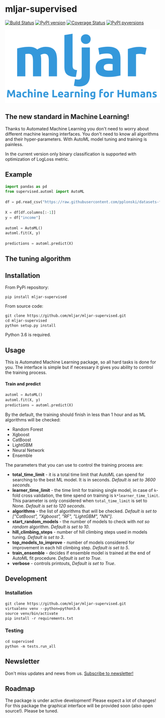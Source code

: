 # mljar-supervised

[![Build Status](https://travis-ci.org/mljar/mljar-supervised.svg?branch=master)](https://travis-ci.org/mljar/mljar-supervised)
[![PyPI version](https://badge.fury.io/py/mljar-supervised.svg)](https://badge.fury.io/py/mljar-supervised)
[![Coverage Status](https://coveralls.io/repos/github/mljar/mljar-supervised/badge.svg?branch=master)](https://coveralls.io/github/mljar/mljar-supervised?branch=master)
[![PyPI pyversions](https://img.shields.io/pypi/pyversions/mljar-supervised.svg)](https://pypi.python.org/pypi/mljar-supervised/)

[![Machine Learning for Humans](images/the-mljar.svg)](https://mljar.com)

## The new standard in Machine Learning!

Thanks to Automated Machine Learning you don't need to worry about different machine learning interfaces. You don't need to know all algorithms and their hyper-parameters. With AutoML model tuning and training is painless.

In the current version only binary classification is supported with optimization of LogLoss metric.

## Example

```python
import pandas as pd
from supervised.automl import AutoML

df = pd.read_csv("https://raw.githubusercontent.com/pplonski/datasets-for-start/master/adult/data.csv", skipinitialspace=True)

X = df[df.columns[:-1]]
y = df["income"]

automl = AutoML()
automl.fit(X, y)

predictions = automl.predict(X)


```

## The tuning algorithm

## Installation

From PyPi repository:

```
pip install mljar-supervised
```

From source code:

```
git clone https://github.com/mljar/mljar-supervised.git
cd mljar-supervised
python setup.py install
```

Python 3.6 is required.

## Usage

This is Automated Machine Learning package, so all hard tasks is done for you. The interface is simple but if necessary it gives you ability to control the training process.

#### Train and predict

```python
automl = AutoML()
automl.fit(X, y)
predictions = automl.predict(X)
```

By the default, the training should finish in less than 1 hour and as ML algorithms will be checked:

- Random Forest
- Xgboost
- CatBoost
- LightGBM
- Neural Network
- Ensemble

The parameters that you can use to control the training process are:

- **total_time_limit** - it is a total time limit that AutoML can spend for searching to the best ML model. It is in seconds. _Default is set to 3600 seconds._
- **learner_time_limit** - the time limit for training single model, in case of `k`-fold cross validation, the time spend on training is `k*learner_time_limit`. This parameter is only considered when `total_time_limit` is set to None. _Default is set to 120 seconds_.
- **algorithms** - the list of algorithms that will be checked. _Default is set to ["CatBoost", "Xgboost", "RF", "LightGBM", "NN"]_.
- **start_random_models** - the number of models to check with _not so random_ algorithm. _Default is set to 10_.
- **hill_climbing_steps** - number of hill climbing steps used in models tuning. _Default is set to 3_.
- **top_models_to_improve** - number of models considered for improvement in each hill climbing step. _Default is set to 5_.
- **train_ensemble** - decides if ensemble model is trained at the end of AutoML fit procedure. _Default is set to True_.
- **verbose** - controls printouts, _Default is set to True_.

## Development

### Installation

```
git clone https://github.com/mljar/mljar-supervised.git
virtualenv venv --python=python3.6
source venv/bin/activate
pip install -r requirements.txt
```

### Testing

```
cd supervised
python -m tests.run_all
```

## Newsletter

Don't miss updates and news from us.
[Subscribe to newsletter!](https://tinyletter.com/mljar)

## Roadmap

The package is under active development! Please expect a lot of changes!
For this package the graphical interface will be provided soon (also open source!). Please be tuned.
